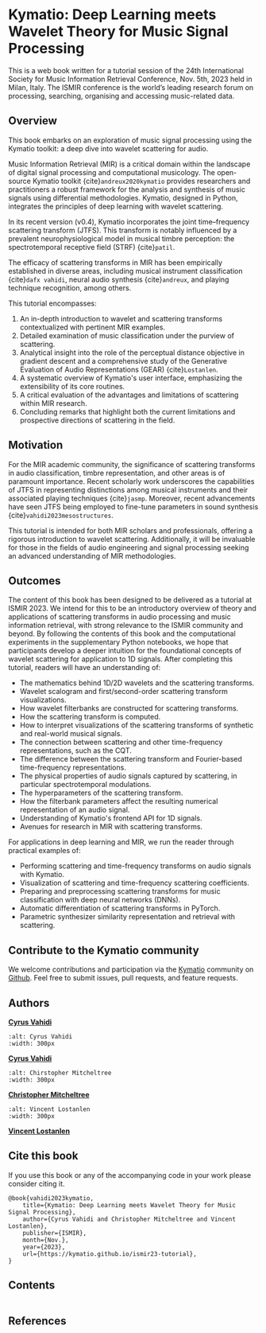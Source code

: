 Kymatio: Deep Learning meets Wavelet Theory for Music Signal Processing
=========================================================================

This is a web book written for a tutorial session of the 24th International Society for Music Information Retrieval Conference, Nov. 5th, 2023 held in Milan, Italy. The ISMIR conference is the world’s leading research forum on processing, searching, organising and accessing music-related data.

Overview
-----------

This book embarks on an exploration of music signal processing using the Kymatio toolkit: a deep dive into wavelet scattering for audio.

Music Information Retrieval (MIR) is a critical domain within the landscape of digital signal processing and computational musicology. The open-source Kymatio toolkit {cite}`andreux2020kymatio` provides researchers and practitioners a robust framework for the analysis and synthesis of music signals using differential methodologies. Kymatio, designed in Python, integrates the principles of deep learning with wavelet scattering.

In its recent version (v0.4), Kymatio incorporates the joint time–frequency scattering transform (JTFS). This transform is notably influenced by a prevalent neurophysiological model in musical timbre perception: the spectrotemporal receptive field (STRF) {cite}`patil`.

The efficacy of scattering transforms in MIR has been empirically established in diverse areas, including musical instrument classification {cite}`dafx vahidi`, neural audio synthesis {cite}`andreux`, and playing technique recognition, among others.

This tutorial encompasses:

1. An in-depth introduction to wavelet and scattering transforms contextualized with pertinent MIR examples.
2. Detailed examination of music classification under the purview of scattering.
3. Analytical insight into the role of the perceptual distance objective in gradient descent and a comprehensive study of the Generative Evaluation of Audio Representations (GEAR) {cite}`Lostanlen`.
4. A systematic overview of Kymatio's user interface, emphasizing the extensibility of its core routines.
5. A critical evaluation of the advantages and limitations of scattering within MIR research.
6. Concluding remarks that highlight both the current limitations and prospective directions of scattering in the field.

Motivation
-------------
For the MIR academic community, the significance of scattering transforms in audio classification, timbre representation, and other areas is of paramount importance. Recent scholarly work underscores the capabilities of JTFS in representing distinctions among musical instruments and their associated playing techniques {cite}`jasmp`. Moreover, recent advancements have seen JTFS being employed to fine-tune parameters in sound synthesis {cite}`vahidi2023mesostructures`.

This tutorial is intended for both MIR scholars and professionals, offering a rigorous introduction to wavelet scattering. Additionally, it will be invaluable for those in the fields of audio engineering and signal processing seeking an advanced understanding of MIR methodologies.

Outcomes
-----------
The content of this book has been designed to be delivered as a tutorial at ISMIR 2023. 
We intend for this to be an introductory overview of theory and applications of scattering transforms in audio processing and music information retrieval, with strong relevance to the ISMIR community and beyond.
By following the contents of this book and the computational experiments in the supplementary Python notebooks, we hope that participants
develop a deeper intuition for the foundational concepts of wavelet scattering for application to 1D signals. 
After completing this tutorial, readers will have an understanding of:

* The mathematics behind 1D/2D wavelets and the scattering transforms.
* Wavelet scalogram and first/second-order scattering transform visualizations.
* How wavelet filterbanks are constructed for scattering transforms.
* How the scattering transform is computed.
* How to interpret visualizations of the scattering transforms of synthetic and real-world musical signals.
* The connection between scattering and other time-frequency representations, such as the CQT.
* The difference between the scattering transform and Fourier-based time-frequency representations.
* The physical properties of audio signals captured by scattering, in particular spectrotemporal modulations.
* The hyperparameters of the scattering transform.
* How the filterbank parameters affect the resulting numerical representation of an audio signal.
* Understanding of Kymatio's frontend API for 1D signals. 
* Avenues for research in MIR with scattering transforms.

For applications in deep learning and MIR, we run the reader through practical examples of: 

* Performing scattering and time-frequency transforms on audio signals with Kymatio.
* Visualization of scattering and time-frequency scattering coefficients.
* Preparing and preprocessing scattering transforms for music classification with deep neural networks (DNNs).
* Automatic differentiation of scattering transforms in PyTorch.
* Parametric synthesizer similarity representation and retrieval with scattering.

Contribute to the Kymatio community
--------------------------------------
We welcome contributions and participation via the [Kymatio](kymat.io) community on [Github](https://github.com/kymatio/kymatio).
Feel free to submit issues, pull requests, and feature requests.

Authors
----------

[**Cyrus Vahidi**](https://www.twitter.com/cyrusasfa) 
```{image} /assets/cv.jpeg
:alt: Cyrus Vahidi
:width: 300px
```
[**Cyrus Vahidi**](https://www.cyrusvahidi.com/) 


```{image} /assets/cm.jpeg
:alt: Chirstopher Mitcheltree
:width: 300px
```
[**Christopher Mitcheltree**](https://christhetr.ee/)

```{image} /assets/vl.jpeg
:alt: Vincent Lostanlen
:width: 300px
```
[**Vincent Lostanlen**](https://lostanlencom)

Cite this book
-----------------
If you use this book or any of the accompanying code in your work please consider citing it.

```
@book{vahidi2023kymatio,
    title={Kymatio: Deep Learning meets Wavelet Theory for Music Signal Processing},
    author={Cyrus Vahidi and Christopher Mitcheltree and Vincent Lostanlen},
    publisher={ISMIR},
    month={Nov.},
    year={2023},
    url={https://kymatio.github.io/ismir23-tutorial},
}
```

Contents
-----------
```{tableofcontents}
```

References
-----------
```{bibliography}
```

